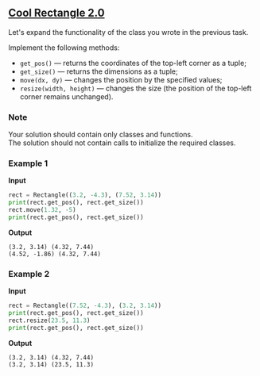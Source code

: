## [Cool Rectangle 2.0](../../../solutions/5.1/51_f.py)

Let's expand the functionality of the class you wrote in the previous task.

Implement the following methods:

- `get_pos()` — returns the coordinates of the top-left corner as a tuple;
- `get_size()` — returns the dimensions as a tuple;
- `move(dx, dy)` — changes the position by the specified values;
- `resize(width, height)` — changes the size (the position of the top-left corner remains unchanged).

### Note

Your solution should contain only classes and functions.\
The solution should not contain calls to initialize the required classes.

### Example 1

__Input__
```python
rect = Rectangle((3.2, -4.3), (7.52, 3.14))
print(rect.get_pos(), rect.get_size())
rect.move(1.32, -5)
print(rect.get_pos(), rect.get_size())
```

__Output__
```plaintext
(3.2, 3.14) (4.32, 7.44)
(4.52, -1.86) (4.32, 7.44)
```

### Example 2

__Input__
```python
rect = Rectangle((7.52, -4.3), (3.2, 3.14))
print(rect.get_pos(), rect.get_size())
rect.resize(23.5, 11.3)
print(rect.get_pos(), rect.get_size())
```

__Output__
```plaintext
(3.2, 3.14) (4.32, 7.44)
(3.2, 3.14) (23.5, 11.3)
```